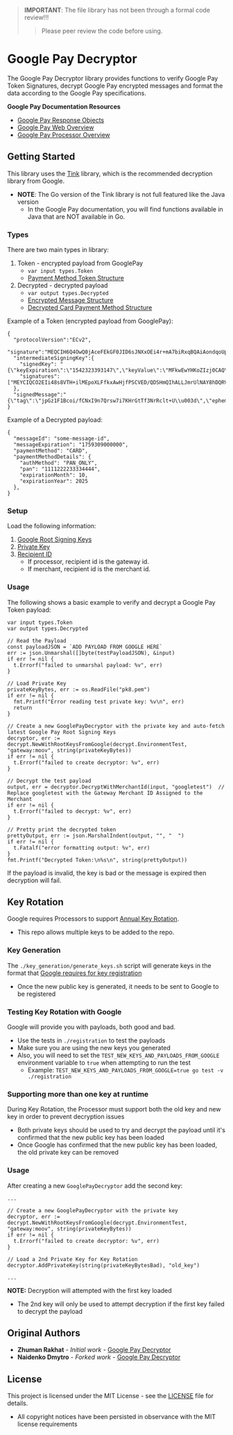 > **IMPORTANT**: The file library has not been through a formal code review!!!
>> Please peer review the code before using.

# Google Pay Decryptor

The Google Pay Decryptor library provides functions to verify Google Pay Token Signatures, decrypt Google Pay encrypted messages and format the data according to the Google Pay specifications.

**Google Pay Documentation Resources**
- [Google Pay Response Objects](https://developers.google.com/pay/api/web/reference/response-objects)
- [Google Pay Web Overview](https://developers.google.com/pay/api/web/overview)
- [Google Pay Processor Overview](https://developers.google.com/pay/api/processors/overview)

## Getting Started

This library uses the [Tink](https://github.com/google/tink) library, which is the recommended decryption library from Google.
- **NOTE**: The Go version of the Tink library is not full featured like the Java version
   - In the Google Pay documentation, you will find functions available in Java that are NOT available in Go.

### Types

There are two main types in library:
1. Token - encrypted payload from GooglePay
   - `var input types.Token`
   - [Payment Method Token Structure](https://developers.google.com/pay/api/web/guides/resources/payment-data-cryptography#payment-method-token-structure)
2. Decrypted - decrypted payload
   - `var output types.Decrypted`
   - [Encrypted Message Structure](https://developers.google.com/pay/api/web/guides/resources/payment-data-cryptography#encrypted-message)
   - [Decrypted Card Payment Method Structure](https://developers.google.com/pay/api/web/guides/resources/payment-data-cryptography#card)

Example of a Token (encrypted payload from GooglePay):
```
{
  "protocolVersion":"ECv2",
  "signature":"MEQCIH6Q4OwQ0jAceFEkGF0JID6sJNXxOEi4r+mA7biRxqBQAiAondqoUpU/bdsrAOpZIsrHQS9nwiiNwOrr24RyPeHA0Q\u003d\u003d",
  "intermediateSigningKey":{
    "signedKey": "{\"keyExpiration\":\"1542323393147\",\"keyValue\":\"MFkwEwYHKoZIzj0CAQYIKoZIzj0DAQcDQgAE/1+3HBVSbdv+j7NaArdgMyoSAM43yRydzqdg1TxodSzA96Dj4Mc1EiKroxxunavVIvdxGnJeFViTzFvzFRxyCw\\u003d\\u003d\"}",
    "signatures": ["MEYCIQCO2EIi48s8VTH+ilMEpoXLFfkxAwHjfPSCVED/QDSHmQIhALLJmrUlNAY8hDQRV/y1iKZGsWpeNmIP+z+tCQHQxP0v"]
  },
  "signedMessage":"{\"tag\":\"jpGz1F1Bcoi/fCNxI9n7Qrsw7i7KHrGtTf3NrRclt+U\\u003d\",\"ephemeralPublicKey\":\"BJatyFvFPPD21l8/uLP46Ta1hsKHndf8Z+tAgk+DEPQgYTkhHy19cF3h/bXs0tWTmZtnNm+vlVrKbRU9K8+7cZs\\u003d\",\"encryptedMessage\":\"mKOoXwi8OavZ\"}"
}
```

Example of a Decrypted payload:
```
{
  "messageId": "some-message-id",
  "messageExpiration": "1759309000000",
  "paymentMethod": "CARD",
  "paymentMethodDetails": {
    "authMethod": "PAN_ONLY",
    "pan": "1111222233334444",
    "expirationMonth": 10,
    "expirationYear": 2025
  },
}
```

### Setup

Load the following information:
1. [Google Root Signing Keys](https://developers.google.com/pay/api/web/guides/resources/payment-data-cryptography#root-signing-keys)
2. [Private Key](https://developers.google.com/pay/api/web/guides/resources/payment-data-cryptography#using-openssl)
3. [Recipient ID](https://developers.google.com/pay/api/web/guides/tutorial#tokenization)
   - If processor, recipient id is the gateway id.
   - If merchant, recipient id is the merchant id.

### Usage

The following shows a basic example to verify and decrypt a Google Pay Token payload:
```
var input types.Token
var output types.Decrypted

// Read the Payload
const payloadJSON = `ADD PAYLOAD FROM GOOGLE HERE`
err := json.Unmarshal([]byte(testPayloadJSON), &input)
if err != nil {
  t.Errorf("failed to unmarshal payload: %v", err)
}

// Load Private Key
privateKeyBytes, err := os.ReadFile("pk8.pem")
if err != nil {
  fmt.Printf("Error reading test private key: %v\n", err)
  return
}

// Create a new GooglePayDecryptor with the private key and auto-fetch latest Google Pay Root Signing Keys
decryptor, err := decrypt.NewWithRootKeysFromGoogle(decrypt.EnvironmentTest, "gateway:moov", string(privateKeyBytes))
if err != nil {
  t.Errorf("failed to create decryptor: %v", err)
}

// Decrypt the test payload
output, err = decryptor.DecryptWithMerchantId(input, "googletest")  // Replace googletest with the Gateway Merchant ID Assigned to the Merchant
if err != nil {
  t.Errorf("failed to decrypt: %v", err)
}

// Pretty print the decrypted token
prettyOutput, err := json.MarshalIndent(output, "", "  ")
if err != nil {
  t.Fatalf("error formatting output: %v", err)
}
fmt.Printf("Decrypted Token:\n%s\n", string(prettyOutput))
```

If the payload is invalid, the key is bad or the message is expired then decryption will fail.

## Key Rotation

Google requires Processors to support [Annual Key Rotation](https://developers.google.com/pay/api/processors/guides/implementation/rotate-keys-with).
- This repo allows multiple keys to be added to the repo.

### Key Generation

The `./key_generation/generate_keys.sh` script will generate keys in the format that [Google requires for key registration](https://developers.google.com/pay/api/processors/guides/implementation/prepare-your-key)
- Once the new public key is generated, it needs to be sent to Google to be registered

### Testing Key Rotation with Google

Google will provide you with payloads, both good and bad.
- Use the tests in `./registration` to test the payloads
- Make sure you are using the new keys you generated
- Also, you will need to set the `TEST_NEW_KEYS_AND_PAYLOADS_FROM_GOOGLE` environment variable to `true` when attempting to run the test
   - Example: `TEST_NEW_KEYS_AND_PAYLOADS_FROM_GOOGLE=true go test -v ./registration`

### Supporting more than one key at runtime

During Key Rotation, the Processor must support both the old key and new key in order to prevent decryption issues
- Both private keys should be used to try and decrypt the payload until it's confirmed that the new public key has been loaded
- Once Google has confirmed that the new public key has been loaded, the old private key can be removed

### Usage

After creating a new `GooglePayDecryptor` add the second key:
```
...

// Create a new GooglePayDecryptor with the private key
decryptor, err := decrypt.NewWithRootKeysFromGoogle(decrypt.EnvironmentTest, "gateway:moov", string(privateKeyBytes))
if err != nil {
  t.Errorf("failed to create decryptor: %v", err)
}

// Load a 2nd Private Key for Key Rotation
decryptor.AddPrivateKey(string(privateKeyBytesBad), "old_key")

...
```

**NOTE:** Decryption will attempted with the first key loaded
- The 2nd key will only be used to attempt decryption if the first key failed to decrypt the payload

## Original Authors

* **Zhuman Rakhat** - *Initial work* - [Google Pay Decryptor](https://github.com/zethuman/google-pay-decryptor)
* **Naidenko Dmytro** - *Forked work* - [Google Pay Decryptor](https://github.com/M1crogravity/google-pay-decryptor)

## License

This project is licensed under the MIT License - see the [LICENSE](LICENSE) file for details.
- All copyright notices have been persisted in observance with the MIT license requirements
